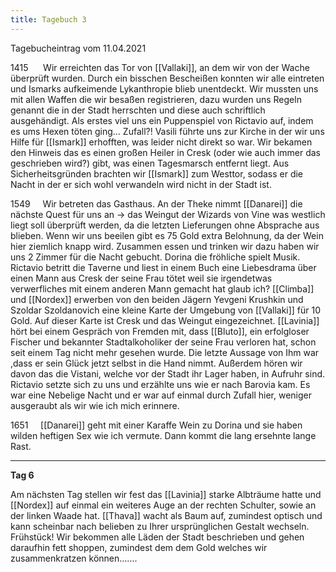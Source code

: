 ```yaml
---
title: Tagebuch 3
---
```


Tagebucheintrag vom 11.04.2021

  1415      Wir erreichten das Tor von [[Vallaki]], an dem wir von der Wache überprüft wurden. Durch ein bisschen Bescheißen konnten wir alle eintreten und Ismarks aufkeimende Lykanthropie blieb unentdeckt. Wir mussten uns mit allen Waffen die wir besaßen registrieren, dazu wurden uns Regeln genannt die in der Stadt herrschten und diese auch schriftlich ausgehändigt. Als erstes viel uns ein Puppenspiel von Rictavio auf, indem es ums Hexen töten ging… Zufall?! Vasili führte uns zur Kirche in der wir uns Hilfe für [[Ismark]] erhofften, was leider nicht direkt so war. Wir bekamen den Hinweis das es einen großen Heiler in Cresk (oder wie auch immer das geschrieben wird?) gibt, was einen Tagesmarsch entfernt liegt. Aus Sicherheitsgründen brachten wir [[Ismark]] zum Westtor, sodass er die Nacht in der er sich wohl verwandeln wird nicht in der Stadt ist.

  

1549     Wir betreten das Gasthaus. An der Theke nimmt [[Danarei]] die nächste Quest für uns an → das Weingut der Wizards von Vine was westlich liegt soll überprüft werden, da die letzten Lieferungen ohne Absprache aus blieben. Wenn wir uns beeilen gibt es 75 Gold extra Belohnung, da der Wein hier ziemlich knapp wird. Zusammen essen und trinken wir dazu haben wir uns 2 Zimmer für die Nacht gebucht. Dorina die fröhliche spielt Musik. Rictavio betritt die Taverne und liest in einem Buch eine Liebesdrama über einen Mann aus Cresk der seine Frau tötet weil sie irgendetwas verwerfliches mit einem anderen Mann gemacht hat glaub ich? [[Climba]] und [[Nordex]] erwerben von den beiden Jägern Yevgeni Krushkin und Szoldar Szoldanovich eine kleine Karte der Umgebung von [[Vallaki]] für 10 Gold. Auf dieser Karte ist Cresk und das Weingut eingezeichnet. [[Lavinia]] hört bei einem Gespräch von Fremden mit, dass [[Bluto]], ein erfolgloser Fischer und bekannter Stadtalkoholiker der seine Frau verloren hat, schon seit einem Tag nicht mehr gesehen wurde. Die letzte Aussage von Ihm war ,dass er sein Glück jetzt selbst in die Hand nimmt. Außerdem hören wir davon das die Vistani, welche vor der Stadt ihr Lager haben, in Aufruhr sind. Rictavio setzte sich zu uns und erzählte uns wie er nach Barovia kam. Es war eine Nebelige Nacht und er war auf einmal durch Zufall hier, weniger ausgeraubt als wir wie ich mich erinnere.

  

1651     [[Danarei]] geht mit einer Karaffe Wein zu Dorina und sie haben wilden heftigen Sex wie ich vermute. Dann kommt die lang ersehnte lange Rast.

  

  

---

**Tag 6**

  

Am nächsten Tag stellen wir fest das [[Lavinia]] starke Albträume hatte und [[Nordex]] auf einmal ein weiteres Auge an der rechten Schulter, sowie an der linken Waade hat. [[Thava]] wacht als Baum auf, zumindest optisch und kann scheinbar nach belieben zu Ihrer ursprünglichen Gestalt wechseln. Frühstück! Wir bekommen alle Läden der Stadt beschrieben und gehen daraufhin fett shoppen, zumindest dem dem Gold welches wir zusammenkratzen können…….